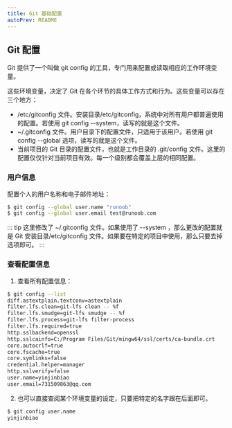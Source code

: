 ```yaml
---
title: Git 基础配置
autoPrev: README
---
```


## Git 配置
Git 提供了一个叫做 git config 的工具，专门用来配置或读取相应的工作环境变量。

这些环境变量，决定了 Git 在各个环节的具体工作方式和行为。这些变量可以存在三个地方：
- /etc/gitconfig 文件。安装目录/etc/gitconfig，系统中对所有用户都普遍使用的配置。若使用 git config --system，读写的就是这个文件。
- ~/.gitconfig 文件。用户目录下的配置文件，只适用于该用户。若使用 git config --global 选项，读写的就是这个文件。
- 当前项目的 Git 目录的配置文件，也就是工作目录的 .git/config 文件。这里的配置仅仅针对当前项目有效。每一个级别都会覆盖上层的相同配置。

### 用户信息
配置个人的用户名称和电子邮件地址：
```sh
$ git config --global user.name "runoob"
$ git config --global user.email test@runoob.com
```
::: tip
这里修改了 ~/.gitconfig 文件。如果使用了 --system ，那么更改的配置就是 Git 安装目录/etc/gitconfig 文件。如果要在特定的项目中使用，那么只要去掉选项即可。
:::

### 查看配置信息
1. 查看所有配置信息：
```sh
$ git config --list
diff.astextplain.textconv=astextplain
filter.lfs.clean=git-lfs clean -- %f
filter.lfs.smudge=git-lfs smudge -- %f
filter.lfs.process=git-lfs filter-process
filter.lfs.required=true
http.sslbackend=openssl
http.sslcainfo=C:/Program Files/Git/mingw64/ssl/certs/ca-bundle.crt
core.autocrlf=true
core.fscache=true
core.symlinks=false
credential.helper=manager
http.sslverify=false
user.name=yinjinbiao
user.email=731509863@qq.com
```
2. 也可以直接查阅某个环境变量的设定，只要把特定的名字跟在后面即可。
```sh
$ git config user.name
yinjinbiao
```